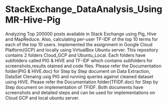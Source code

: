 # StackExchange_DataAnalysis_UsingMR-Hive-Pig
Analyzing Top 200000 posts available in Stack Exchange using Pig, Hive and MapReduce. 
Also, calculating per-user TF-IDF of the top 10 terms for each of the top 10 users.
Implemented the assignment in Google Cloud Platform(GCP) and locally using VirtualBox Ubuntu server.
This repository contains 2 folders Cloud_GCP and Ubuntu_Local. Each folders have subfolders called PIG & HIVE and TF-IDF which contains subfolders for screenshots,results otained and code files.
Please refer the Documentation folder(PIG & HIVE.doc) for Step by Step document on Data Extraction, DataSet Clenaing usig PIG and running queries against cleaned dataset using HIVE.
Please refer the Documentation folder(TFIDF.doc) for Step by Step document on implementation of TFIDF.
Both documents have screenshots and detailed steps and can be used for implementations on Cloud GCP and local ubuntu server.
